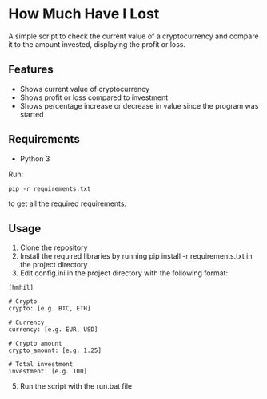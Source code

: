 # How Much Have I Lost
A simple script to check the current value of a cryptocurrency and compare it to the amount invested, displaying the profit or loss.

## Features
- Shows current value of cryptocurrency
- Shows profit or loss compared to investment
- Shows percentage increase or decrease in value since the program was started
## Requirements
- Python 3

Run: 
```
pip -r requirements.txt
``` 
to get all the required requirements.
## Usage
1. Clone the repository
2. Install the required libraries by running pip install -r requirements.txt in the project directory
3. Edit config.ini in the project directory with the following format:
```
[hmhil]

# Crypto
crypto: [e.g. BTC, ETH]

# Currency
currency: [e.g. EUR, USD]

# Crypto amount
crypto_amount: [e.g. 1.25]

# Total investment
investment: [e.g. 100]
```
5. Run the script with the run.bat file
